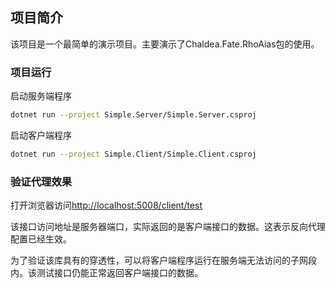 ## 项目简介

该项目是一个最简单的演示项目。主要演示了Chaldea.Fate.RhoAias包的使用。

### 项目运行
启动服务端程序
```bash
dotnet run --project Simple.Server/Simple.Server.csproj
```

启动客户端程序
```bash
dotnet run --project Simple.Client/Simple.Client.csproj
```

### 验证代理效果
打开浏览器访问[http://localhost:5008/client/test](http://localhost:5008/client/test)

该接口访问地址是服务器端口，实际返回的是客户端接口的数据。这表示反向代理配置已经生效。

为了验证该库具有的穿透性，可以将客户端程序运行在服务端无法访问的子网段内。该测试接口仍能正常返回客户端接口的数据。
